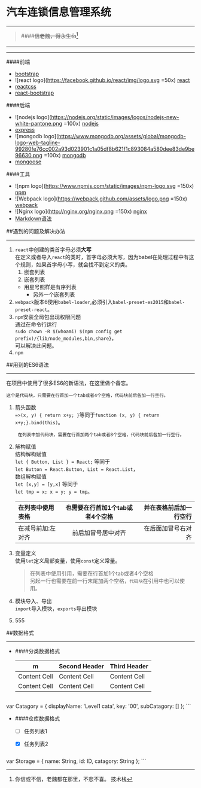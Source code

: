 汽车连锁信息管理系统
===
___
>####~~信老魏，得永生:+1:~~[^1]

[^1]:你信或不信，老魏都在那里，不悲不喜。
技术栈
---
___
####前端
* [bootstrap](http://getbootstrap.com/)
* ![react logo](https://facebook.github.io/react/img/logo.svg =50x) [react](https://facebook.github.io/react/)
* [reactcss](https://github.com/casesandberg/reactcss#readme)
* [react-bootstrap](http://react-bootstrap.github.io/)

####后端
* ![nodejs logo](https://nodejs.org/static/images/logos/nodejs-new-white-pantone.png =100x) [nodejs](https://nodejs.org/en/)
* [express](http://expressjs.com/)
* ![mongodb logo](https://www.mongodb.org/assets/global/mongodb-logo-web-tagline-99280fe76cc002a93d023901c1a05df8b621f1c893084a580dee83de9be96630.png =100x) [mongodb](https://www.mongodb.org/)
* [mongoose](http://mongoosejs.com/)

####工具
* ![npm logo](https://www.npmjs.com/static/images/npm-logo.svg =150x) [npm](https://www.npmjs.com/)
* ![Webpack logo](https://webpack.github.com/assets/logo.png =150x) [webpack](https://github.com/webpack/webpack)
* ![Nginx logo](http://nginx.org/nginx.png =150x) [nginx](http://nginx.org/)
* [Markdown语法](http://wowubuntu.com/markdown/)
  
##遇到的问题及解决办法
___
1. `react`中创建的类首字母必须**大写**  
   在定义或者导入`react`的类时，首字母必须大写，因为babel在处理过程中有这个规则，如果首字母小写，就会找不到定义的类。 
   1. 嵌套列表  
   2. 嵌套列表
   * 用星号照样是有序列表
   		+ 另外一个嵌套列表
2. `webpack`版本6使用`babel-loader`,必须引入`babel-preset-es2015`和`babel-preset-react`。
3. `npm`安装全局包出现权限问题  
   通过在命令行运行  
   `sudo chown -R $(whoami) $(npm config get prefix)/{lib/node_modules,bin,share}`，  
   可以解决此问题。
4. `npm`

##用到的ES6语法
___
在项目中使用了很多ES6的新语法，在这里做个备忘。

	这个是代码块，只需要在行首加一个tab或者4个空格，代码块前后各加一行空行。
1. 箭头函数  
   `=>(x, y) { return x+y; }`等同于`function (x, y) { return x+y;}.bind(this)`。

		在列表中加代码块，需要在行首加两个tab或者8个空格，代码块前后各加一行空行。 
2. 解构赋值  
   结构解构赋值    
   `let { Button, List } = React;` 等同于  
   `let Button = React.Button, List = React.List`，  
   数组解构赋值  
   `let [x,y] = [y,x]` 等同于  
   `let tmp = x; x = y; y = tmp`。
   
   在列表中使用表格 | 也需要在行首加1个tab或者4个空格 | 并在表格前后加一行空行
   :------------ | :-------------------------: | -----------------:
   在减号前加:左对齐| 前后加冒号居中对齐             | 在后面加冒号右对齐   
   
3. 变量定义  
   使用`let`定义局部变量，使用`const`定义常量。
   
   >在列表中使用引用，需要在行首加1个tab或者4个空格  
   >另起一行也需要在前一行末尾加两个空格，`代码块`在引用中也可以使用。
4. 模块导入、导出  
   `import`导入模块，`exports`导出模块
5. 555  



##数据格式
___
+ ####分类数据格式  

	m            | Second Header | Third Header
	------------ | ------------- | ------------
	Content Cell | Content Cell  | Content Cell
	Content Cell | Content Cell  | Content Cell    
	
	```javascript  
var Catagory = {
displayName: 'Level1 cata',
key: '00',
subCatagory: []
};
	```   
+ ####仓库数据格式   
	 - [ ] 任务列表1
	 - [x] 任务列表2

 
	```javascript
var Storage = {
	name: String,
	id: ID,
	catagory: String
};
	```	
